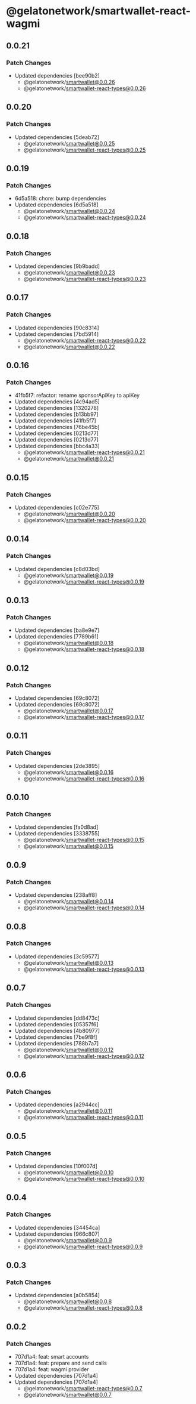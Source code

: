 # @gelatonetwork/smartwallet-react-wagmi

## 0.0.21

### Patch Changes

- Updated dependencies [bee90b2]
  - @gelatonetwork/smartwallet@0.0.26
  - @gelatonetwork/smartwallet-react-types@0.0.26

## 0.0.20

### Patch Changes

- Updated dependencies [5deab72]
  - @gelatonetwork/smartwallet@0.0.25
  - @gelatonetwork/smartwallet-react-types@0.0.25

## 0.0.19

### Patch Changes

- 6d5a518: chore: bump dependencies
- Updated dependencies [6d5a518]
  - @gelatonetwork/smartwallet@0.0.24
  - @gelatonetwork/smartwallet-react-types@0.0.24

## 0.0.18

### Patch Changes

- Updated dependencies [9b9badd]
  - @gelatonetwork/smartwallet@0.0.23
  - @gelatonetwork/smartwallet-react-types@0.0.23

## 0.0.17

### Patch Changes

- Updated dependencies [90c8314]
- Updated dependencies [7bd5914]
  - @gelatonetwork/smartwallet-react-types@0.0.22
  - @gelatonetwork/smartwallet@0.0.22

## 0.0.16

### Patch Changes

- 41fb5f7: refactor: rename sponsorApiKey to apiKey
- Updated dependencies [4c94ad5]
- Updated dependencies [1320278]
- Updated dependencies [b13bb97]
- Updated dependencies [41fb5f7]
- Updated dependencies [76be45b]
- Updated dependencies [0213d77]
- Updated dependencies [0213d77]
- Updated dependencies [bbc4a33]
  - @gelatonetwork/smartwallet-react-types@0.0.21
  - @gelatonetwork/smartwallet@0.0.21

## 0.0.15

### Patch Changes

- Updated dependencies [c02e775]
  - @gelatonetwork/smartwallet@0.0.20
  - @gelatonetwork/smartwallet-react-types@0.0.20

## 0.0.14

### Patch Changes

- Updated dependencies [c8d03bd]
  - @gelatonetwork/smartwallet@0.0.19
  - @gelatonetwork/smartwallet-react-types@0.0.19

## 0.0.13

### Patch Changes

- Updated dependencies [ba8e9e7]
- Updated dependencies [7789b61]
  - @gelatonetwork/smartwallet@0.0.18
  - @gelatonetwork/smartwallet-react-types@0.0.18

## 0.0.12

### Patch Changes

- Updated dependencies [69c8072]
- Updated dependencies [69c8072]
  - @gelatonetwork/smartwallet@0.0.17
  - @gelatonetwork/smartwallet-react-types@0.0.17

## 0.0.11

### Patch Changes

- Updated dependencies [2de3895]
  - @gelatonetwork/smartwallet@0.0.16
  - @gelatonetwork/smartwallet-react-types@0.0.16

## 0.0.10

### Patch Changes

- Updated dependencies [fa0d8ad]
- Updated dependencies [3338755]
  - @gelatonetwork/smartwallet-react-types@0.0.15
  - @gelatonetwork/smartwallet@0.0.15

## 0.0.9

### Patch Changes

- Updated dependencies [238aff8]
  - @gelatonetwork/smartwallet@0.0.14
  - @gelatonetwork/smartwallet-react-types@0.0.14

## 0.0.8

### Patch Changes

- Updated dependencies [3c59577]
  - @gelatonetwork/smartwallet@0.0.13
  - @gelatonetwork/smartwallet-react-types@0.0.13

## 0.0.7

### Patch Changes

- Updated dependencies [dd8473c]
- Updated dependencies [05357f6]
- Updated dependencies [4b80977]
- Updated dependencies [7be9f8f]
- Updated dependencies [788b7a7]
  - @gelatonetwork/smartwallet@0.0.12
  - @gelatonetwork/smartwallet-react-types@0.0.12

## 0.0.6

### Patch Changes

- Updated dependencies [a2944cc]
  - @gelatonetwork/smartwallet@0.0.11
  - @gelatonetwork/smartwallet-react-types@0.0.11

## 0.0.5

### Patch Changes

- Updated dependencies [10f007d]
  - @gelatonetwork/smartwallet@0.0.10
  - @gelatonetwork/smartwallet-react-types@0.0.10

## 0.0.4

### Patch Changes

- Updated dependencies [34454ca]
- Updated dependencies [966c807]
  - @gelatonetwork/smartwallet@0.0.9
  - @gelatonetwork/smartwallet-react-types@0.0.9

## 0.0.3

### Patch Changes

- Updated dependencies [a0b5854]
  - @gelatonetwork/smartwallet@0.0.8
  - @gelatonetwork/smartwallet-react-types@0.0.8

## 0.0.2

### Patch Changes

- 707d1a4: feat: smart accounts
- 707d1a4: feat: prepare and send calls
- 707d1a4: feat: wagmi provider
- Updated dependencies [707d1a4]
- Updated dependencies [707d1a4]
  - @gelatonetwork/smartwallet-react-types@0.0.7
  - @gelatonetwork/smartwallet@0.0.7
